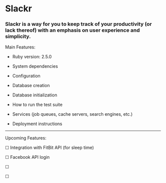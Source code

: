 # Slackr

<h3>Slackr is a way for you to keep track of your productivity (or lack thereof) with an emphasis on user experience and simplicity.</h3>

Main Features:

* Ruby version: 2.5.0

* System dependencies

* Configuration

* Database creation

* Database initialization

* How to run the test suite

* Services (job queues, cache servers, search engines, etc.)

* Deployment instructions

<hr>

Upcoming Features:

☐ Integration with FitBit API (for sleep time)

☐ Facebook API login

☐

☐
